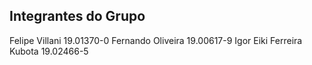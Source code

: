 ## Integrantes do Grupo

Felipe Villani 19.01370-0
Fernando Oliveira 19.00617-9
Igor Eiki Ferreira Kubota 19.02466-5